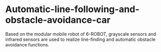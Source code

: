# Automatic-line-following-and-obstacle-avoidance-car
Based on the modular mobile robot of 6-ROBOT, grayscale sensors and infrared sensors are used to realize line-finding and automatic obstacle avoidance functions.
